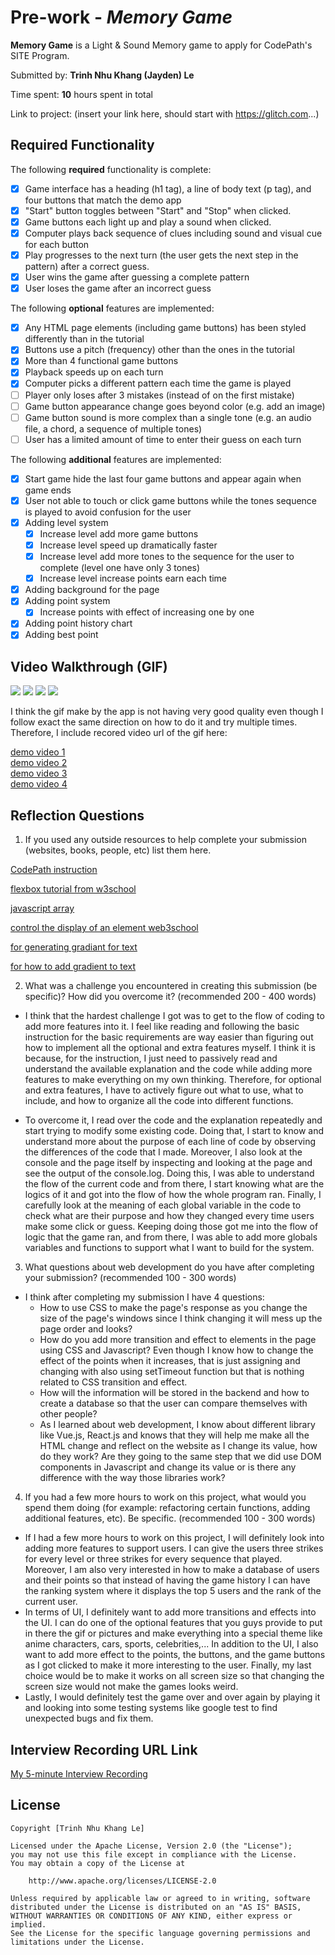 # Pre-work - _Memory Game_

**Memory Game** is a Light & Sound Memory game to apply for CodePath's SITE Program.

Submitted by: **Trinh Nhu Khang (Jayden) Le**

Time spent: **10** hours spent in total

Link to project: (insert your link here, should start with https://glitch.com...)

## Required Functionality

The following **required** functionality is complete:

- [x] Game interface has a heading (h1 tag), a line of body text (p tag), and four buttons that match the demo app
- [x] "Start" button toggles between "Start" and "Stop" when clicked.
- [x] Game buttons each light up and play a sound when clicked.
- [x] Computer plays back sequence of clues including sound and visual cue for each button
- [x] Play progresses to the next turn (the user gets the next step in the pattern) after a correct guess.
- [x] User wins the game after guessing a complete pattern
- [x] User loses the game after an incorrect guess

The following **optional** features are implemented:

- [x] Any HTML page elements (including game buttons) has been styled differently than in the tutorial
- [x] Buttons use a pitch (frequency) other than the ones in the tutorial
- [x] More than 4 functional game buttons
- [x] Playback speeds up on each turn
- [x] Computer picks a different pattern each time the game is played
- [ ] Player only loses after 3 mistakes (instead of on the first mistake)
- [ ] Game button appearance change goes beyond color (e.g. add an image)
- [ ] Game button sound is more complex than a single tone (e.g. an audio file, a chord, a sequence of multiple tones)
- [ ] User has a limited amount of time to enter their guess on each turn

The following **additional** features are implemented:

- [x] Start game hide the last four game buttons and appear again when game ends
- [x] User not able to touch or click game buttons while the tones sequence is played to avoid confusion for the user
- [x] Adding level system
  - [x] Increase level add more game buttons
  - [x] Increase level speed up dramatically faster
  - [x] Increase level add more tones to the sequence for the user to complete (level one have only 3 tones)
  - [x] Increase level increase points earn each time
- [x] Adding background for the page
- [x] Adding point system
  - [x] Increase points with effect of increasing one by one
- [x] Adding point history chart
- [x] Adding best point

## Video Walkthrough (GIF)

![](https://cdn.glitch.global/94a25928-6d92-4350-bd7c-cce18344cb34/smallWinGame.gif?v=1648405117359)
![](https://cdn.glitch.global/94a25928-6d92-4350-bd7c-cce18344cb34/longgame.gif?v=1648405120213)
![](https://cdn.glitch.global/94a25928-6d92-4350-bd7c-cce18344cb34/demoFunctional.gif?v=1648405104938)
![](https://cdn.glitch.global/94a25928-6d92-4350-bd7c-cce18344cb34/buttontoggle.gif?v=1648405090116)

I think the gif make by the app is not having very good quality even though I follow exact the same direction on how to do it and try multiple times. Therefore, I include recored video url of the gif here: 

[demo video 1](https://youtu.be/Jq0VxgnlP0Y)  
[demo video 2](https://youtu.be/CUyVh5KRbsk)  
[demo video 3](https://youtu.be/OepT-8SvYyU)  
[demo video 4](https://youtu.be/QfhnN6MCt4c)

## Reflection Questions

1. If you used any outside resources to help complete your submission (websites, books, people, etc) list them here.

[CodePath instruction](https://courses.codepath.org/snippets/summer_internship_for_tech_excellence/prework?utm_campaign=CodePath%20SITE%202021&utm_medium=email&_hsmi=204129942&_hsenc=p2ANqtz-8r8YGvYZDllsWTQNINymeFR1qCaP3P-vhFnpaotgxKkBIpnFqalILRnWofQEi4sxCD9zJQv7noZ8UftuYvM0guyVtTWQ&utm_content=204129942&utm_source=hs_automation#heading-1-expectations)

[flexbox tutorial from w3school](https://www.w3schools.com/css/css3_flexbox.asp)

[javascript array](https://www.w3schools.com/js/js_arrays.asp)

[control the display of an element web3school](https://www.w3schools.com/jsref/prop_style_display.asp)

[for generating gradiant for text](https://cssgradient.io/)

[for how to add gradient to text](https://cssgradient.io/blog/css-gradient-text/)

2. What was a challenge you encountered in creating this submission (be specific)? How did you overcome it? (recommended 200 - 400 words)

- I think that the hardest challenge I got was to get to the flow of coding to add more features into it. I feel like reading and following the basic instruction for the basic requirements are way easier than figuring out how to implement all the optional and extra features myself. I think it is because, for the instruction, I just need to passively read and understand the available explanation and the code while adding more features to make everything on my own thinking. Therefore, for optional and extra features, I have to actively figure out what to use, what to include, and how to organize all the code into different functions.

- To overcome it, I read over the code and the explanation repeatedly and start trying to modify some existing code. Doing that, I start to know and understand more about the purpose of each line of code by observing the differences of the code that I made. Moreover, I also look at the console and the page itself by inspecting and looking at the page and see the output of the console.log. Doing this, I was able to understand the flow of the current code and from there, I start knowing what are the logics of it and got into the flow of how the whole program ran. Finally, I carefully look at the meaning of each global variable in the code to check what are their purpose and how they changed every time users make some click or guess. Keeping doing those got me into the flow of logic that the game ran, and from there, I was able to add more globals variables and functions to support what I want to build for the system.

3. What questions about web development do you have after completing your submission? (recommended 100 - 300 words)

- I think after completing my submission I have 4 questions:
  - How to use CSS to make the page's response as you change the size of the page's windows since I think changing it will mess up the page order and looks?
  - How do you add more transition and effect to elements in the page using CSS and Javascript? Even though I know how to change the effect of the points when it increases, that is just assigning and changing with also using setTimeout function but that is nothing related to CSS transition and effect.
  - How will the information will be stored in the backend and how to create a database so that the user can compare themselves with other people?
  - As I learned about web development, I know about different library like Vue.js, React.js and knows that they will help me make all the HTML change and reflect on the website as I change its value, how do they work? Are they going to the same step that we did use DOM components in Javascript and change its value or is there any difference with the way those libraries work?

4. If you had a few more hours to work on this project, what would you spend them doing (for example: refactoring certain functions, adding additional features, etc). Be specific. (recommended 100 - 300 words)

- If I had a few more hours to work on this project, I will definitely look into adding more features to support users. I can give the users three strikes for every level or three strikes for every sequence that played. Moreover, I am also very interested in how to make a database of users and their points so that instead of having the game history I can have the ranking system where it displays the top 5 users and the rank of the current user.
- In terms of UI, I definitely want to add more transitions and effects into the UI. I can do one of the optional features that you guys provide to put in there the gif or pictures and make everything into a special theme like anime characters, cars, sports, celebrities,... In addition to the UI, I also want to add more effect to the points, the buttons, and the game buttons as I got clicked to make it more interesting to the user. Finally, my last choice would be to make it works on all screen size so that changing the screen size would not make the games looks weird.
- Lastly, I would definitely test the game over and over again by playing it and looking into some testing systems like google test to find unexpected bugs and fix them.

## Interview Recording URL Link

[My 5-minute Interview Recording](https://youtu.be/znmOwTHkND8)

## License

    Copyright [Trinh Nhu Khang Le]

    Licensed under the Apache License, Version 2.0 (the "License");
    you may not use this file except in compliance with the License.
    You may obtain a copy of the License at

        http://www.apache.org/licenses/LICENSE-2.0

    Unless required by applicable law or agreed to in writing, software
    distributed under the License is distributed on an "AS IS" BASIS,
    WITHOUT WARRANTIES OR CONDITIONS OF ANY KIND, either express or implied.
    See the License for the specific language governing permissions and
    limitations under the License.
